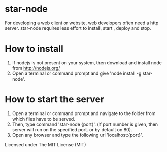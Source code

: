 star-node
=========
For developing a web client or website, web developers often need a http server. star-node requires less effort to install, start , deploy and stop. 

How to install
==============
1. If nodejs is not present on your system, then download and install node from http://nodejs.org/
2. Open a terminal or command prompt and give 'node install -g star-node'.


How to start the server
========================
1. Open a terminal or command prompt and navigate to the folder from which files have to be served.
2. Then, type command 'star-node {port}'. (if port number is given, then server will run on the specified port. or by default on 80).
3. Open any browser and type the following url 'localhost:{port}'.



Licensed under The MIT License (MIT)
